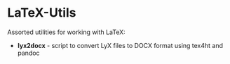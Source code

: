 LaTeX-Utils
===========

Assorted utilities for working with LaTeX:

- <strong>lyx2docx</strong> - script to convert LyX files to DOCX format using tex4ht and pandoc
